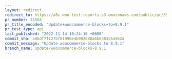 ```yaml
---
layout: redirect
redirect_to: https://a8c-woo-test-reports.s3.amazonaws.com/public/pr/35564/api/index.html
pr_number: 35564
pr_title_encoded: "Update+woocommerce-blocks+to+8.9.1"
pr_test_type: api
last_published: "2022-11-14 10:24:16 +0000"
commit_sha: a8bdf7f127bf81996e4b902688a6b6383c6a942a
commit_message: "Update woocommerce-blocks to 8.9.1"
branch_name: update/woocommerce-blocks-8.9.1
---
```

